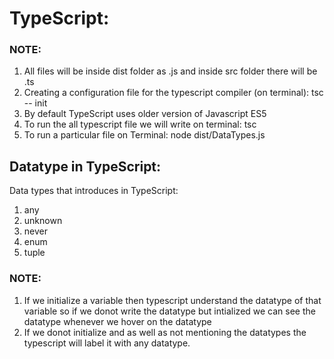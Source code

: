 # TypeScript:


### NOTE:
1. All files will be inside dist folder as .js and inside src folder there will be .ts 
2. Creating a configuration file for the typescript compiler (on terminal): tsc -- init
3. By default TypeScript uses older version of Javascript ES5
4. To run the all typescript file we will write on terminal: tsc
5. To run a particular file on Terminal: node dist/DataTypes.js

## Datatype in TypeScript:
  Data types that introduces in TypeScript:
  1. any
  2. unknown
  3. never
  4. enum
  5. tuple
### NOTE: 
  1. If we initialize a variable then typescript understand the datatype of that variable so if we donot write the datatype but intialized we can see the datatype whenever we hover on the datatype
  2. If we donot initialize and as well as not mentioning the datatypes the typescript will label it with any datatype.
 
